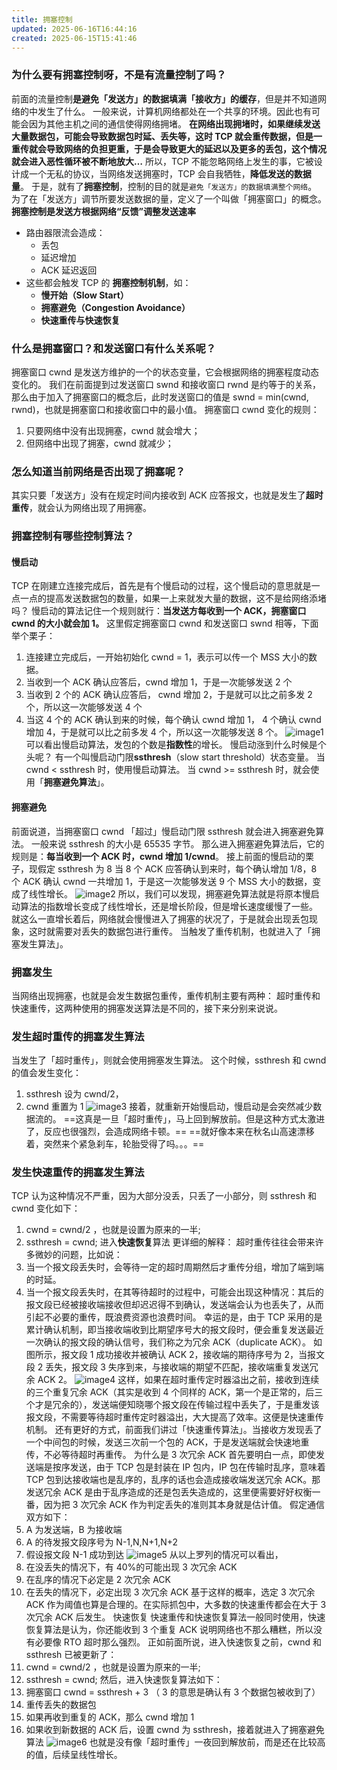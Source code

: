 ```yaml
---
title: 拥塞控制
updated: 2025-06-16T16:44:16
created: 2025-06-15T15:41:46
---
```


### 为什么要有拥塞控制呀，不是有流量控制了吗？

前面的流量控制**是避免「发送方」的数据填满「接收方」的缓存**，但是并不知道网络的中发生了什么。
一般来说，计算机网络都处在一个共享的环境。因此也有可能会因为其他主机之间的通信使得网络拥堵。
**在网络出现拥堵时，如果继续发送大量数据包，可能会导致数据包时延、丢失等，这时 TCP 就会重传数据，但是一重传就会导致网络的负担更重，于是会导致更大的延迟以及更多的丢包，这个情况就会进入恶性循环被不断地放大…**
所以，TCP 不能忽略网络上发生的事，它被设计成一个无私的协议，当网络发送拥塞时，TCP 会自我牺牲，**降低发送的数据量**。
于是，就有了**拥塞控制**，控制的目的就是`避免「发送方」的数据填满整个网络`。
为了在「发送方」调节所要发送数据的量，定义了一个叫做「拥塞窗口」的概念。
**拥塞控制是发送方根据网络“反馈”调整发送速率**

- 路由器限流会造成：
  - 丢包
  - 延迟增加
  - ACK 延迟返回
- 这些都会触发 TCP 的 **拥塞控制机制**，如：
  - **慢开始（Slow Start）**
  - **拥塞避免（Congestion Avoidance）**
  - **快速重传与快速恢复**

### 什么是拥塞窗口？和发送窗口有什么关系呢？

拥塞窗口 cwnd 是发送方维护的一个的状态变量，它会根据网络的拥塞程度动态变化的。
我们在前面提到过发送窗口 swnd 和接收窗口 rwnd 是约等于的关系，那么由于加入了拥塞窗口的概念后，此时发送窗口的值是 swnd = min(cwnd, rwnd)，也就是拥塞窗口和接收窗口中的最小值。
拥塞窗口 cwnd 变化的规则：

1.  只要网络中没有出现拥塞，cwnd 就会增大；
2.  但网络中出现了拥塞，cwnd 就减少；

### 怎么知道当前网络是否出现了拥塞呢？

其实只要「发送方」没有在规定时间内接收到 ACK 应答报文，也就是发生了**超时重传**，就会认为网络出现了用拥塞。

### 拥塞控制有哪些控制算法？

#### 慢启动

TCP 在刚建立连接完成后，首先是有个慢启动的过程，这个慢启动的意思就是一点一点的提高发送数据包的数量，如果一上来就发大量的数据，这不是给网络添堵吗？
慢启动的算法记住一个规则就行：**当发送方每收到一个 ACK，拥塞窗口 cwnd 的大小就会加 1。**
这里假定拥塞窗口 cwnd 和发送窗口 swnd 相等，下面举个栗子：

1.  连接建立完成后，一开始初始化 cwnd = 1，表示可以传一个 MSS 大小的数据。
2.  当收到一个 ACK 确认应答后，cwnd 增加 1，于是一次能够发送 2 个
3.  当收到 2 个的 ACK 确认应答后， cwnd 增加 2，于是就可以比之前多发 2 个，所以这一次能够发送 4 个
4.  当这 4 个的 ACK 确认到来的时候，每个确认 cwnd 增加 1， 4 个确认 cwnd 增加 4，于是就可以比之前多发 4 个，所以这一次能够发送 8 个。
    ![image1](../../../../resources/49dc6d7e92334389aa47a1043f078818.png)
    可以看出慢启动算法，发包的个数是**指数性**的增长。
    慢启动涨到什么时候是个头呢？
    有一个叫慢启动门限**ssthresh**（slow start threshold）状态变量。
    当 cwnd \< ssthresh 时，使用慢启动算法。
    当 cwnd \>= ssthresh 时，就会使用「**拥塞避免算法**」。

#### 拥塞避免

前面说道，当拥塞窗口 cwnd 「超过」慢启动门限 ssthresh 就会进入拥塞避免算法。
一般来说 ssthresh 的大小是 65535 字节。
那么进入拥塞避免算法后，它的规则是：**每当收到一个 ACK 时，cwnd 增加 1/cwnd**。
接上前面的慢启动的栗子，现假定 ssthresh 为 8
当 8 个 ACK 应答确认到来时，每个确认增加 1/8，8 个 ACK 确认 cwnd 一共增加 1，于是这一次能够发送 9 个 MSS 大小的数据，变成了线性增长。
![image2](../../../../resources/7831e7c418e441a594714cbb0b198577.png)
所以，我们可以发现，拥塞避免算法就是将原本慢启动算法的指数增长变成了线性增长，还是增长阶段，但是增长速度缓慢了一些。
就这么一直增长着后，网络就会慢慢进入了拥塞的状况了，于是就会出现丢包现象，这时就需要对丢失的数据包进行重传。
当触发了重传机制，也就进入了「拥塞发生算法」。

### 拥塞发生

当网络出现拥塞，也就是会发生数据包重传，重传机制主要有两种：
超时重传和快速重传，这两种使用的拥塞发送算法是不同的，接下来分别来说说。

### 发生超时重传的拥塞发生算法

当发生了「超时重传」，则就会使用拥塞发生算法。
这个时候，ssthresh 和 cwnd 的值会发生变化：

1.  ssthresh 设为 cwnd/2，
2.  cwnd 重置为 1
    ![image3](../../../../resources/196756474cee4111ad15c5606f163352.png)
    接着，就重新开始慢启动，慢启动是会突然减少数据流的。
    ==这真是一旦「超时重传」，马上回到解放前。但是这种方式太激进了，反应也很强烈，会造成网络卡顿。==
    ==就好像本来在秋名山高速漂移着，突然来个紧急刹车，轮胎受得了吗。。。==

### 发生快速重传的拥塞发生算法

TCP 认为这种情况不严重，因为大部分没丢，只丢了一小部分，则 ssthresh 和 cwnd 变化如下：

1.  cwnd = cwnd/2 ，也就是设置为原来的一半;
2.  ssthresh = cwnd;
    进入**快速恢复**算法
    更详细的解释：
    超时重传往往会带来许多微妙的问题，比如说：
3.  当一个报文段丢失时，会等待一定的超时周期然后才重传分组，增加了端到端的时延。
4.  当一个报文段丢失时，在其等待超时的过程中，可能会出现这种情况：其后的报文段已经被接收端接收但却迟迟得不到确认，发送端会认为也丢失了，从而引起不必要的重传，既浪费资源也浪费时间。
    幸运的是，由于 TCP 采用的是累计确认机制，即当接收端收到比期望序号大的报文段时，便会重复发送最近一次确认的报文段的确认信号，我们称之为冗余 ACK（duplicate ACK）。
    如图所示，报文段 1 成功接收并被确认 ACK 2，接收端的期待序号为 2，当报文段 2 丢失，报文段 3 失序到来，与接收端的期望不匹配，接收端重复发送冗余 ACK 2。
    ![image4](../../../../resources/b16c8774904e484f8beb0d644e31fa0c.png)
    这样，如果在超时重传定时器溢出之前，接收到连续的三个重复冗余 ACK（其实是收到 4 个同样的 ACK，第一个是正常的，后三个才是冗余的），发送端便知晓哪个报文段在传输过程中丢失了，于是重发该报文段，不需要等待超时重传定时器溢出，大大提高了效率。这便是快速重传机制。
    还有更好的方式，前面我们讲过「快速重传算法」。当接收方发现丢了一个中间包的时候，发送三次前一个包的 ACK，于是发送端就会快速地重传，不必等待超时再重传。
    为什么是 3 次冗余 ACK
    首先要明白一点，即使发送端是按序发送，由于 TCP 包是封装在 IP 包内，IP 包在传输时乱序，意味着 TCP 包到达接收端也是乱序的，乱序的话也会造成接收端发送冗余 ACK。那发送冗余 ACK 是由于乱序造成的还是包丢失造成的，这里便需要好好权衡一番，因为把 3 次冗余 ACK 作为判定丢失的准则其本身就是估计值。
    假定通信双方如下：
5.  A 为发送端，B 为接收端
6.  A 的待发报文段序号为 N-1,N,N+1,N+2
7.  假设报文段 N-1 成功到达
    ![image5](../../../../resources/047c1ce43d8c4023aa117a42b9690602.png)
    从以上罗列的情况可以看出，
8.  在没丢失的情况下，有 40%的可能出现 3 次冗余 ACK
9.  在乱序的情况下必定是 2 次冗余 ACK
10. 在丢失的情况下，必定出现 3 次冗余 ACK
    基于这样的概率，选定 3 次冗余 ACK 作为阈值也算是合理的。在实际抓包中，大多数的快速重传都会在大于 3 次冗余 ACK 后发生。
    快速恢复
    快速重传和快速恢复算法一般同时使用，快速恢复算法是认为，你还能收到 3 个重复 ACK 说明网络也不那么糟糕，所以没有必要像 RTO 超时那么强烈。
    正如前面所说，进入快速恢复之前，cwnd 和 ssthresh 已被更新了：
11. cwnd = cwnd/2 ，也就是设置为原来的一半;
12. ssthresh = cwnd;
    然后，进入快速恢复算法如下：
13. 拥塞窗口 cwnd = ssthresh + 3 （ 3 的意思是确认有 3 个数据包被收到了）
14. 重传丢失的数据包
15. 如果再收到重复的 ACK，那么 cwnd 增加 1
16. 如果收到新数据的 ACK 后，设置 cwnd 为 ssthresh，接着就进入了拥塞避免算法
    ![image6](../../../../resources/02c89db9fef140f6a86684236edc99c7.png)
    也就是没有像「超时重传」一夜回到解放前，而是还在比较高的值，后续呈线性增长。
